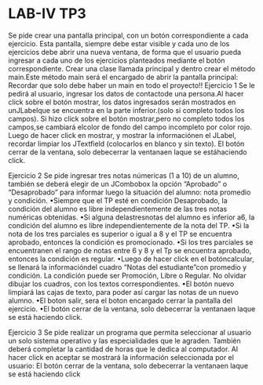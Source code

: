 # LAB-IV TP3
Se pide crear una pantalla principal, con un botón correspondiente a cada ejercicio.
Esta pantalla, siempre debe estar visible y cada uno de los ejercicios debe abrir una nueva ventana, de forma que el usuario pueda ingresar a cada uno de los ejercicios planteados mediante el botón correspondiente.
Crear una clase llamada principal y dentro crear el método main.Este método main será el encargado de abrir la pantalla principal: Recordar que solo debe haber un main en todo el proyecto!!
Ejercicio 1
Se le pedirá al usuario, ingresar los datos de contactode una persona.Al hacer click sobre el botón mostrar, los datos ingresados serán mostrados en unJLabelque se encuentra en la parte inferior.(solo si completo todos los campos). 
Si hizo click sobre el botón mostrar,pero no completo todos los campos,se cambiará elcolor de fondo del campo incompleto por color rojo.
Luego de hacer click en mostrar, y mostrar la informaciónen el JLabel, recordar limpiar los JTextfield (colocarlos en blanco y sin texto).
El botón cerrar de la ventana, solo debecerrar la ventanaen laque se estáhaciendo click.

Ejercicio 2
Se  pide  ingresar  tres  notas  númericas (1  a  10)  de  un  alumno,  también  se  deberá elegir de un JCombobox la opción “Aprobado” o “Desaprobado” para informar luego la situación del alumno: nota promedio y condición.
•Siempre que el TP esté en condición Desaprobado, la condición del alumno es libre independientemente de las tres notas numéricas obtenidas.
•Si alguna delastresnotas del alumno es inferior a6, la condición del alumno es libre independientemente de la nota del TP.
•Si  la  nota  de  los  tres  parciales  es  superior o  igual a  8  y el TP  se  encuentra aprobado, entonces la condición es promocionado. 
•Si los tres parciales se encuentranen el rango de notas entre 6 y 8 y el Tp se encuentra aprobado, entonces la condición es regular.
•Luego de hacer click en el botóncalcular, se llenará la informacióndel cuadro  “Notas  del  estudiante”con promedio  y  condición.
La condición puede  ser Promoción, Libre o Regular. 
No olvidar dibujar los cuadros, con los textos correspondientes.
•El botón nuevo limpiará las cajas de texto, para poder así cargar las notas de un nuevo alumno.
•El boton salir, sera el boton encargado cerrar la pantalla del ejercicio.
•El botón cerrar de la ventana, solo debecerrar la ventanaen laque se está haciendo click.

Ejercicio 3
Se pide realizar un programa que permita seleccionar al usuario un solo sistema operativo y las especialidades que le agraden. 
También deberá completar la cantidad de horas que le dedica al computador. 
Al hacer click en aceptar se mostrará la información seleccionada por el usuario:
El botón cerrar de la ventana, solo debecerrar la ventanaen laque se está haciendo click
